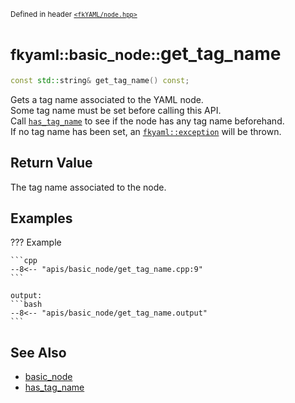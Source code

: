 <small>Defined in header [`<fkYAML/node.hpp>`](https://github.com/fktn-k/fkYAML/blob/develop/include/fkYAML/node.hpp)</small>

# <small>fkyaml::basic_node::</small>get_tag_name

```cpp
const std::string& get_tag_name() const;
```

Gets a tag name associated to the YAML node.  
Some tag name must be set before calling this API.  
Call [`has_tag_name`](has_tag_name.md) to see if the node has any tag name beforehand.  
If no tag name has been set, an [`fkyaml::exception`](../exception/index.md) will be thrown.

## **Return Value**

The tag name associated to the node.  

## **Examples**

??? Example

    ```cpp
    --8<-- "apis/basic_node/get_tag_name.cpp:9"
    ```

    output:
    ```bash
    --8<-- "apis/basic_node/get_tag_name.output"
    ```

## **See Also**

* [basic_node](index.md)
* [has_tag_name](has_tag_name.md)
